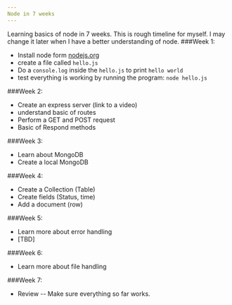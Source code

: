 ```yaml
---
Node in 7 weeks
---
```


Learning basics of node in 7 weeks. This is rough timeline for myself. I may change it later when I have a better understanding of node. 
###Week 1:
* Install node form [nodejs.org](http://nodejs.org/)
* create a file called `hello.js`
* Do a `console.log` inside the `hello.js` to print `hello world` 
* test everything is working by running the program: `node hello.js` 

###Week 2: 
* Create an express server (link to a video) 
* understand basic of routes
* Perform a GET and POST request
* Basic of Respond methods 

###Week 3:
* Learn about MongoDB 
* Create a local MongoDB  

###Week 4: 
* Create a Collection (Table) 
* Create fields (Status, time)
* Add a document (row) 

###Week 5: 
* Learn more about error handling  
* [TBD]

###Week 6: 
* Learn more about file handling 

###Week 7: 
* Review -- Make sure everything so far works. 

